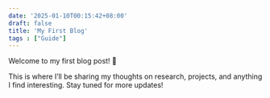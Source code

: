 ```yaml
---
date: '2025-01-10T00:15:42+08:00'
draft: false
title: 'My First Blog'
tags : ["Guide"]
---
```


Welcome to my first blog post! 🎉

This is where I’ll be sharing my thoughts on research, projects, and anything I find interesting. Stay tuned for more updates!